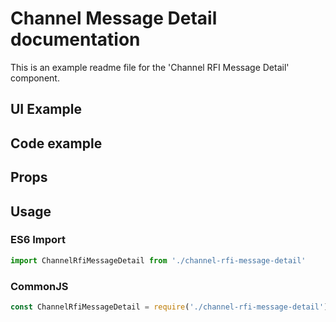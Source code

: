 # Channel Message Detail documentation

This is an example readme file for the 'Channel RFI Message Detail' component.

## UI Example

<!-- STORY -->

## Code example

<!-- SOURCE -->

## Props

<!-- PROPS -->

## Usage

### ES6 Import
```js
import ChannelRfiMessageDetail from './channel-rfi-message-detail'
```

### CommonJS

```js
const ChannelRfiMessageDetail = require('./channel-rfi-message-detail')
